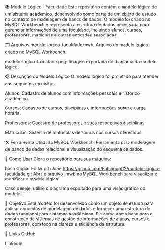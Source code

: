 📚 Modelo Lógico - Faculdade
Este repositório contém o modelo lógico de um sistema acadêmico, desenvolvido como parte de um objeto de estudo no contexto de modelagem de banco de dados. O modelo foi criado no MySQL Workbench e representa a estrutura de dados necessária para gerenciar informações de uma faculdade, incluindo alunos, cursos, professores, matrículas e outras entidades associadas.

🗂 Arquivos
modelo-logico-faculdade.mwb: Arquivo do modelo lógico criado no MySQL Workbench.

modelo-logico-faculdade.png: Imagem exportada do diagrama do modelo lógico.

📋 Descrição do Modelo Lógico
O modelo lógico foi projetado para atender aos seguintes requisitos:

Alunos: Cadastro de alunos com informações pessoais e histórico acadêmico.

Cursos: Cadastro de cursos, disciplinas e informações sobre a carga horária.

Professores: Cadastro de professores e suas respectivas disciplinas.

Matrículas: Sistema de matrículas de alunos nos cursos oferecidos.

🛠 Ferramenta Utilizada
MySQL Workbench: Ferramenta para modelagem de banco de dados relacional e visualização do esquema de dados.

🚀 Como Usar
Clone o repositório para sua máquina:

bash
Copiar
Editar
git clone https://github.com/Fabianogf12/modelo-logico-faculdade.git
Abra o arquivo .mwb no MySQL Workbench para visualizar e modificar o modelo lógico.

Caso deseje, utilize o diagrama exportado para uma visão gráfica do modelo.

📌 Objetivo
Este modelo foi desenvolvido como um objeto de estudo para aplicar conceitos de modelagem de dados e fornecer uma estrutura de dados funcional para sistemas acadêmicos. Ele serve como base para a construção de sistemas de gestão de informações de alunos, cursos e professores, com foco na clareza e eficiência da estrutura.

🔗 Links
GitHub

LinkedIn
